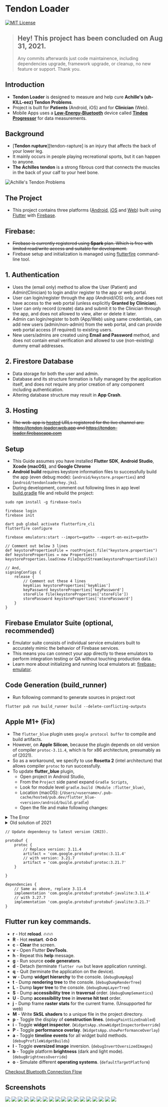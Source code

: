 # Tendon Loader

[![MIT License][license-badge]][license-link]

> ## Hey! This project has been concluded on Aug 31, 2021.
>
> Any commits afterwards just code maintainence, including dependencies upgrade,
> framework upgrade, or cleanup, no new feature or support. Thank you.

## Introduction

- **Tendon Loader** is designed to measure and help cure **Achille's
  (uh-KILL-eez) Tendon Problems**.
- Project is built for **Patients** (Android, iOS) and for **Clinician** (Web).
- Mobile Apps uses a [**Low-Energy-Bluetooth**][tindeq-progressor] device called
  [**Tindeq Progressor**][tindeq-progressor] for data measurements.

## Background

- [**Tendon rupture**][tendon-rapture] is an injury that affects the back of
  your lower leg.
- It mainly occurs in people playing recreational sports, but it can happen to
  anyone.
- **The Achilles tendon** is a strong fibrous cord that connects the muscles in
  the back of your calf to your heel bone.

![Achille's Tendon Problems](res/tendon-problems.webp)

## The Project

- This project contains three platforms ([Android][flutter-android],
  [iOS][flutter-ios] and [Web][flutter-web]) built using [Flutter][flutter-dev]
  with [Firebase][firebase-console].

## Firebase:

- ~~Firebase is currently registered using **Spark** plan. Which is free with
  limited read/write access and suitable for development.~~
- Firebase setup and initialization is managed using
  [flutterfire][flutterfire-cli] command-line tool.

## 1. Authentication

- Uses the (email only) method to allow the User (Patient) and Admin(Clinician)
  to login and/or register to the app or web portal.
- User can login/register through the app (Android/iOS) only, and does not have
  access to the web portal (unless explicitly **Granted by Clinician**).
- User can only record (create) data and submit it to the Clinician through the
  app, and does not allowed to view, alter or delete it later.
- Admin can login/register to both (App/Web) using same credentials, can add new
  users (admin/non-admin) from the web portal, and can provide web portal access
  (if required) to existing users.
- New users/admins are created using **Email and Password** method, and does not
  contain email verification and allowed to use (non-existing) dummy email
  addresses.

## 2. Firestore Database

- Data storage for both the user and admin.
- Database and its structure formation is fully managed by the application
  itself, and does not require any prior creation of any component including
  authentication.
- Altering database structure may result in **App Crash**.

## 3. Hosting

- ~~The web-app is [hosted][web-hosting] URLs registered for the live channel
  are: https://tendon-loader.web.app and https://tendon-loader.firebaseapp.com~~

## Setup

- This Guide assumes you have installed **Flutter SDK**, **Android Studio**,
  **Xcode (macOS)**, and **Google Chrome**
- **Android build** requires keystore information files to successfully build
  the app (even debug mode): (`android/keystore.properties`) and
  (`android/tendonloaderkey.jks`).
- During development, comment out following lines in app level
  [build.gradle](android/app/build.gradle) file and rebuild the project:

```console
sudo npm install -g firebase-tools

firebase login
firebase init

dart pub global activate flutterfire_cli
flutterfire configure

firebase emulators:start --import=<path> --export-on-exit=<path>
```

```Gradle
// Comment out below 3 lines
def keystorePropertiesFile = rootProject.file("keystore.properties")
def keystoreProperties = new Properties()
keystoreProperties.load(new FileInputStream(keystorePropertiesFile))

// And,
signingConfigs {
    release {
        // Comment out these 4 lines
        keyAlias keystoreProperties['keyAlias']
        keyPassword keystoreProperties['keyPassword']
        storeFile file(keystoreProperties['storeFile'])
        storePassword keystoreProperties['storePassword']
    }
}
```

## Firebase Emulator Suite (optional, recommended)

- Emulator suite consists of individual service emulators built to accurately
  mimic the behavior of Firebase services.
- This means you can connect your app directly to these emulators to perform
  integration testing or QA without touching production data.
- Learn more about initializing and running local emulators at:
  [firebase-emulator].

## Code Generation (build_runner)

- Run following command to generate sources in project root

```
flutter pub run build_runner build --delete-conflicting-outputs
```

## Apple M1+ (Fix)

- The `flutter_blue` plugin uses `google protocol buffer` to compile and build
  artifacts.
- However, on **Apple Silicon**, because the plugin depends on old version of
  compiler `protoc-3.11.4`, which is for x86 architecture, presumably as of
  (2021).
- So as a workaround, we specify to use **Rosetta 2** (intel architecture) that
  allows compiler `protoc` to run successfully.
- To update **flutter_blue** plugin,
  - Open project in Android Studio,
  - From the `Project` side panel expand `Gradle Scripts`,
  - Look for module level `gradle.build (Module :flutter_blue)`,
  - Location (macOS):
    (`/Users/<username>/.pub-cache/hosted/pub.dev/flutter_blue-<version>/android/build.gradle`)
  - Open the file and make following changes:

<details>
<summary>The Error</summary>

```
FAILURE: Build completed with 2 failures.

1: Task failed with an exception.
-----------
* What went wrong:
Execution failed for task ':flutter_blue:generateDebugProto'.
> Could not resolve all files for configuration ':flutter_blue:protobufToolsLocator_protoc'.
   > Could not find protoc-3.11.4-osx-aarch_64.exe (com.google.protobuf:protoc:3.11.4).
     Searched in the following locations:
         https://repo.maven.apache.org/maven2/com/google/protobuf/protoc/3.11.4/protoc-3.11.4-osx-aarch_64.exe
```

</details>

<details>
<summary>Old solution of 2021</summary>

```Gradle
protobuf {
    protoc {
        // Replace this line
        artifact = 'com.google.protobuf:protoc:3.11.4'
        // With this block
        if (osdetector.os == "osx") {
          artifact = 'com.google.protobuf:protoc:3.14.0:osx-x86_64'
        } else {
          artifact = 'com.google.protobuf:protoc:3.14.0'
        }
    }
}
```

</details>

```Gradle
// Update dependency to latest version (2023).

protobuf {
    protoc {
        // Replace version: 3.11.4
        artifact = 'com.google.protobuf:protoc:3.11.4'
        // with version: 3.21.7
        artifact = 'com.google.protobuf:protoc:3.21.7'
    }

}

dependencies {
    // Same as above, replace 3.11.4
    implementation 'com.google.protobuf:protobuf-javalite:3.11.4'
    // with 3.27.7
    implementation 'com.google.protobuf:protobuf-javalite:3.21.7'
}
```

## Flutter run key commands.

- **r** - Hot **reload**. 🔥🔥🔥
- **R** - Hot **restart**. ♻️♻️♻️
- **c** - **Clear** the screen.
- **v** - Open Flutter **DevTools**.
- **h** - Repeat this **help** message.
- **g** - Run source **code generators**.
- **d** - Detach (terminate `flutter run` but leave application running).
- **q** - Quit (terminate the application on the device).
- **w** - Dump **widget hierarchy** to the console. (`debugDumpApp`)
- **t** - Dump **rendering tree** to the console. (`debugDumpRenderTree`)
- **L** - Dump **layer tree** to the console. (`debugDumpLayerTree`)
- **S** - Dump **accessibility tree** in **traversal** order.
  (`debugDumpSemantics`)
- **U** - Dump **accessibility tree** in **inverse hit test** order.
- **j** - Dump frame **raster stats** for the current frame. (Unsupported for
  web)
- **M** - Write **SkSL shaders** to a unique file in the project directory.
- **p** - Toggle the display of **construction lines**.
  (`debugPaintSizeEnabled`)
- **i** - Toggle **widget inspector**.
  (`WidgetsApp.showWidgetInspectorOverride`)
- **P** - Toggle **performance overlay**. (`WidgetsApp.showPerformanceOverlay`)
- **a** - Toggle **timeline events** for all widget build methods.
  (`debugProfileWidgetBuilds`)
- **I** - Toggle **oversized image** inversion. (`debugInvertOversizedImages`)
- **b** - Toggle platform **brightness** (dark and light mode).
  (`debugBrightnessOverride`)
- **o** - Simulate different **operating systems**. (`defaultTargetPlatform`)

[Checkout Bluetooth Connection Flow](res/Connection%20Flow.pdf)

## Screenshots

![](res/screenshots-v0.0.6/Screenshot_2021-06-25-23-13-30-438_ca.ubc.tendon_loader.webp)
![](res/screenshots-v0.0.6/Screenshot_2021-06-25-23-15-14-551_ca.ubc.tendon_loader.webp)
![](res/screenshots-v0.0.6/Screenshot_2021-06-25-23-15-27-760_ca.ubc.tendon_loader.webp)
![](res/screenshots-v0.0.6/Screenshot_2021-06-25-23-15-39-736_ca.ubc.tendon_loader.webp)
![](res/screenshots-v0.0.6/Screenshot_2021-06-25-23-15-49-058_ca.ubc.tendon_loader.webp)
![](res/screenshots-v0.0.6/Screenshot_2021-06-25-23-17-06-520_ca.ubc.tendon_loader.webp)
![](res/screenshots-v0.0.6/Screenshot_2021-06-25-23-17-43-191_ca.ubc.tendon_loader.webp)
![](res/screenshots-v0.0.6/Screenshot_2021-06-25-23-18-06-269_ca.ubc.tendon_loader.webp)
![](res/screenshots-v0.0.6/Screenshot_2021-06-25-23-18-13-910_ca.ubc.tendon_loader.webp)
![](res/screenshots-v0.0.6/Screenshot_2021-06-25-23-18-25-853_ca.ubc.tendon_loader.webp)
![](res/screenshots-v0.0.6/Screenshot_2021-06-25-23-18-51-639_ca.ubc.tendon_loader.webp)
![](res/screenshots-v0.0.6/Screenshot_2021-06-25-23-19-02-872_ca.ubc.tendon_loader.webp)
![](res/screenshots-v0.0.6/Screenshot_2021-06-25-23-19-32-174_ca.ubc.tendon_loader.webp)
![](res/screenshots-v0.0.6/Screenshot_2021-06-25-23-19-56-481_ca.ubc.tendon_loader.webp)
![](res/screenshots-v0.0.6/Screenshot_2021-06-25-23-20-09-295_ca.ubc.tendon_loader.webp)
![](res/screenshots-v0.0.6/Screenshot_2021-06-25-23-20-52-519_ca.ubc.tendon_loader.webp)
![](res/screenshots-v0.0.6/Screenshot_2021-06-25-23-21-12-197_ca.ubc.tendon_loader.webp)
![](res/screenshots-v0.0.6/Screenshot_2021-06-25-23-21-21-526_ca.ubc.tendon_loader.webp)

[license-badge]: https://img.shields.io/github/license/mitulvaghamshi/tendon_loader?logo=%20&style=for-the-badge
[license-link]: https://github.com/mitulvaghamshi/tendon_loader/blob/main/LICENSE
[flutter-android]: https://flutter.dev/docs/get-started/flutter-for/android-devs
[flutter-ios]: https://flutter.dev/docs/get-started/flutter-for/ios-devs
[flutter-web]: https://flutter.dev/docs/get-started/flutter-for/web-devs
[flutter-dev]: https://flutter.dev
[firebase-console]: https://console.firebase.google.com/project/tendon-loader/overview
[firebase-emulator]: https://firebase.google.com/docs/emulator-suite
[tindeq-progressor]: https://tindeq.com
[web-hosting]: https://console.firebase.google.com/project/tendon-loader/hosting/sites
[android-config]: https://console.firebase.google.com/project/tendon-loader/settings/general/android:ca.ubc.tendon_loader
[flutterfire-cli]: https://firebase.flutter.dev/docs/cli
[tendon-repture]: https://www.mayoclinic.org/diseases-conditions/achilles-tendon-rupture/symptoms-causes/syc-20353234
